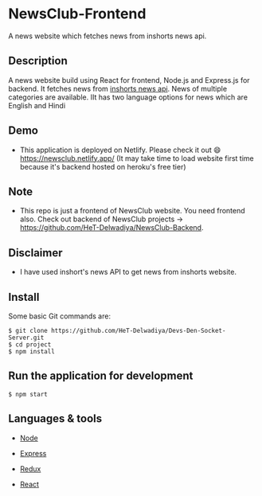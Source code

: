 # NewsClub-Frontend
 A news website which fetches news from inshorts news api.

## Description 

A news website build using React for frontend, Node.js and Express.js for backend. It fetches news from [inshorts news api](https://www.npmjs.com/package/inshorts-news-api). News of multiple categories are available. IIt has two language options for news which are English and Hindi

## Demo
  * This application is deployed on Netlify. Please check it out :smile: https://newsclub.netlify.app/ (It may take time to load website first time because it's backend hosted on heroku's free tier)
 
## Note 

  * This repo is just a frontend of NewsClub website. You need frontend also. Check out backend of NewsClub projects -> https://github.com/HeT-Delwadiya/NewsClub-Backend.

## Disclaimer

  * I have used inshort's news API to get news from inshorts website. 

## Install 

Some basic Git commands are:

```
$ git clone https://github.com/HeT-Delwadiya/Devs-Den-Socket-Server.git
$ cd project
$ npm install
```

## Run the application for development

```
$ npm start
```

## Languages & tools

- [Node](https://nodejs.org/en/)

- [Express](https://expressjs.com/)

- [Redux](https://redux.js.org/)

- [React](https://reactjs.org/)
